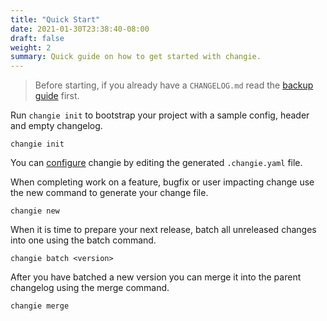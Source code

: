 ```yaml
---
title: "Quick Start"
date: 2021-01-30T23:38:40-08:00
draft: false
weight: 2
summary: Quick guide on how to get started with changie.
---
```


> Before starting, if you already have a `CHANGELOG.md` read the 
> [backup guide](/guide/backup) first.

Run `changie init` to bootstrap your project with a sample config, header and empty changelog.

`changie init`

You can [configure](/config) changie by editing the generated `.changie.yaml` file.

When completing work on a feature, bugfix or user impacting change use the new command
to generate your change file.

`changie new`

When it is time to prepare your next release, batch all unreleased changes into one using the batch command.

`changie batch <version>`

After you have batched a new version you can merge it into the parent changelog using the merge command.

`changie merge`
